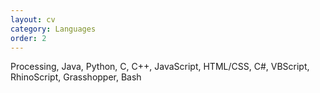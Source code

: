 ```yaml
---
layout: cv
category: Languages
order: 2
---
```


Processing, Java, Python, C, C++, JavaScript, HTML/CSS, C#, VBScript, RhinoScript, Grasshopper, Bash






